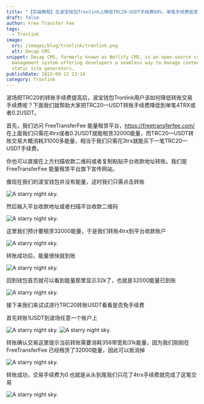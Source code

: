 ```yaml
---
title: "【实操教程】在波宝钱包Tronlink上降低TRC20-USDT手续费80%，单笔手续费低至4trx或0.2USDT"
draft: false
author: Free Transfer Fee
tags:
  - Tronlink
image:
  src: /images/blog/tronlink/tronlink.png
  alt: Decap CMS
snippet: Decap CMS, formerly known as Netlify CMS, is an open-source content
  management system offering developers a seamless way to manage content for
  static site generators.
publishDate: 2023-09-13 23:14
category: Tronlink
---
```


波场把TRC20的转账手续费提高后，波宝钱包Tronlink用户该如何降低转账交易手续费呢？下面我们就帮助大家把TRC20—USDT转账手续费降低到单笔4TRX或者0.2USDT。

首先，我们访问 FreeTransferFee 能量租赁平台，https://freetransferfee.com/ 在上面我们只需花4trx或者0.2USDT就能租赁32000能量，而TRC20—USDT转账交易大概消耗31000多能量，相当于我们只需花3trx就能买下一笔TRC20—USDT手续费。

你也可以直接在上方扫描收款二维码或者复制粘贴平台收款地址转账。我们是 FreeTransferFee 能量租赁平台旗下宣传网站。

像现在我们的波宝钱包并没有能量，这时我们只需点击转账

![A starry night sky.](/images/blog/tronlink/blog-tronlink-1.jpg)

然后输入平台收款地址或者扫描平台收款二维码

![A starry night sky.](/images/blog/tronlink/blog-tronlink-2.jpg)

这里我们预计要租赁32000能量，于是我们转账4trx到平台收款账户

![A starry night sky.](/images/blog/tronlink/blog-tronlink-3.jpg)

转账成功后，能量很快就到账

![A starry night sky.](/images/blog/tronlink/blog-tronlink-4.jpg)

回到钱包首页就可以看到能量那里显示32k了，也就是32000能量已到账

![A starry night sky.](/images/blog/tronlink/blog-tronlink-5.jpg)

接下来我们来试试进行TRC20转账USDT看看是否免手续费

首先转账1USDT到波场任意一个账户上

![A starry night sky.](/images/blog/tronlink/blog-tronlink-6.jpg)
![A starry night sky.](/images/blog/tronlink/blog-tronlink-7.jpg)

转账确认交易这里提示当前转账需要消耗356带宽和31k能量，因为我们刚刚在 FreeTransferFee 已经租赁了32000能量，因此可以抵消掉

![A starry night sky.](/images/blog/tronlink/blog-tronlink-8.jpg)

转账成功，交易手续费为0.也就是从头到尾我们只花了4trx手续费就完成了这笔交易

![A starry night sky.](/images/blog/tronlink/blog-tronlink-9.jpg)
